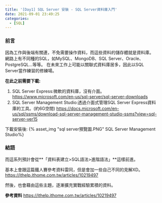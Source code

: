 ```yaml
---
title: '[Day1] SQL Server 安裝 - SQL Server資料庫入門'
date: 2021-09-01 23:49:25
categories:
  - [SQL]
---
```

### 前言

因為工作與後端有關連，不免需要操作資料，而這些資料的儲存體就是資料庫。
網路上有不同種的SQL，如MySQL、MongoDB、SQL Server、Oracle、PostgreSQL...等等。
在未來工作上可能以關聯式資料庫居多，因此以SQL Server當作練習的修練場。

**在此之前需要下載:**
1. SQL Server Express:微軟的資料庫，沒有介面。
https://www.microsoft.com/en-us/sql-server/sql-server-downloads
2. SQL Server Management Studio:透過介面式管理SQL Server Express資料庫的工具。(約6G空間)
https://docs.microsoft.com/en-us/sql/ssms/download-sql-server-management-studio-ssms?view=sql-server-ver15



下載安裝後:
{% asset_img "sql server預覽圖.PNG" SQL Server Management Studio%}

### 結語
而這系列預計會從**「資料表建立>SQL語法>進階語法」**這樣前進。

基本上會跟這篇鐵人賽參考資料雷同，但是會加一些自己不同的見解XD。
https://ithelp.ithome.com.tw/articles/10219497

然後，也會藉由這些主題，逐漸擴充實戰經驗累積的資料。

**參考資料**
https://ithelp.ithome.com.tw/articles/10219497


